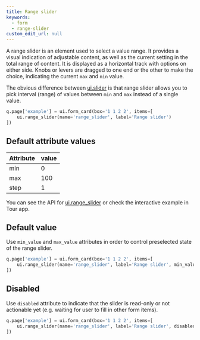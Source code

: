```yaml
---
title: Range slider 
keywords:
  - form
  - range-slider
custom_edit_url: null
---
```


A range slider is an element used to select a value range. It provides a visual indication of
adjustable content, as well as the current setting in the total range of content. It is displayed
as a horizontal track with options on either side. Knobs or levers are dragged to one end or the
other to make the choice, indicating the current `max` and `min` value.

The obvious difference between [ui.slider](/docs/api/ui#slider) is that range slider allows you to
pick interval (range) of values between `min` and `max` instead of a single value.

```py
q.page['example'] = ui.form_card(box='1 1 2 2', items=[
    ui.range_slider(name='range_slider', label='Range slider')
])
```

## Default attribute values

| Attribute   | value   |
|-------------|---------|
| min         | 0       |
| max         | 100     |
| step        | 1       |

You can see the API for [ui.range_slider](/docs/api/ui#range_slider) or check the interactive example in Tour app.

## Default value

Use `min_value` and `max_value` attributes in order to control preselected state of the range slider.

```py
q.page['example'] = ui.form_card(box='1 1 2 2', items=[
    ui.range_slider(name='range_slider', label='Range slider', min_value=10, max_value=20)
])
```

## Disabled

Use `disabled` attribute to indicate that the slider is read-only or not actionable yet (e.g.
waiting for user to fill in other form items).

```py
q.page['example'] = ui.form_card(box='1 1 2 2', items=[
    ui.range_slider(name='range_slider', label='Range slider', disabled=True)
])
```
